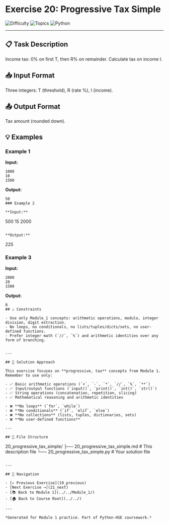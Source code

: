 # Exercise 20: Progressive Tax Simple

![Difficulty](https://img.shields.io/badge/Difficulty-Module%201-green)
![Topics](https://img.shields.io/badge/Topics-progressive%2C%20tax-blue)
![Python](https://img.shields.io/badge/Python-Module%201%20Concepts-yellow)

---

## 📋 Task Description

Income tax: 0% on first T, then R% on remainder. Calculate tax on income I.
## 📥 Input Format

Three integers: T (threshold), R (rate %), I (income).
## 📤 Output Format

Tax amount (rounded down).
## 💡 Examples

### Example 1

**Input:**
```
1000
10
1500
```

**Output:**
```
50
### Example 2

**Input:**
```
500
15
2000
```

**Output:**
```
225
### Example 3

**Input:**
```
2000
20
1500
```

**Output:**
```
0
## ⚠️ Constraints

- Use only Module_1 concepts: arithmetic operations, modulo, integer division, digit extraction.
- No loops, no conditionals, no lists/tuples/dicts/sets, no user-defined functions.
- Prefer integer math (`//`, `%`) and arithmetic identities over any form of branching.


---

## 🎯 Solution Approach

This exercise focuses on **progressive, tax** concepts from Module 1. Remember to use only:

- ✅ Basic arithmetic operations (`+`, `-`, `*`, `//`, `%`, `**`)
- ✅ Input/output functions (`input()`, `print()`, `int()`, `str()`)
- ✅ String operations (concatenation, repetition, slicing)
- ✅ Mathematical reasoning and arithmetic identities

- ❌ **No loops** (`for`, `while`)
- ❌ **No conditionals** (`if`, `elif`, `else`)
- ❌ **No collections** (lists, tuples, dictionaries, sets)
- ❌ **No user-defined functions**

---

## 📁 File Structure
```
20_progressive_tax_simple/
├── 20_progressive_tax_simple.md     # This description file
└── 20_progressive_tax_simple.py     # Your solution file
```

---

## 🔗 Navigation

- [← Previous Exercise](19_previous) 
- [Next Exercise →](21_next)
- [📚 Back to Module 1](../../Module_1/)
- [🏠 Back to Course Root](../../)

---

*Generated for Module 1 practice. Part of Python-HSE coursework.*
